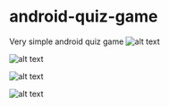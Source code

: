 # android-quiz-game
Very simple android quiz game
![alt text](http://avincode.xyz/wp-content/uploads/2017/06/photo6217548164571965391.jpg)

![alt text](http://avincode.xyz/wp-content/uploads/2017/06/photo6217548164571965392.jpg)

![alt text](http://avincode.xyz/wp-content/uploads/2017/06/photo6217548164571965393.jpg)

![alt text](http://avincode.xyz/wp-content/uploads/2017/06/photo6217548164571965394.jpg)
